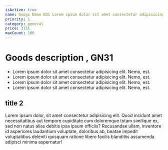 ```yaml
---
isActive: true
name: Googs Name N31 Lorem ipsum dolor sit amet consectetur adipisicing elit. Nemo, est adipisicing elit.
priority: 1
category: general
price: 3131
maxCount: 100
---
```


# Goods description , GN31
- Lorem ipsum dolor sit amet consectetur adipisicing elit. Nemo, est.
- Lorem ipsum dolor sit amet consectetur adipisicing elit. Nemo, est.
- Lorem ipsum dolor sit amet consectetur adipisicing elit. Nemo, est.
- Lorem ipsum dolor sit amet consectetur adipisicing elit. Nemo, est.

## title 2

Lorem ipsum dolor, sit amet consectetur adipisicing elit. Quod incidunt amet necessitatibus aut tempore cupiditate cum doloremque totam similique ex, sed non natus alias debitis ipsa ipsum officiis? Recusandae ullam, inventore id asperiores laudantium voluptate, doloribus ab, beatae impedit voluptatibus deleniti quisquam ratione libero facilis blanditiis assumenda adipisci minima aspernatur!

